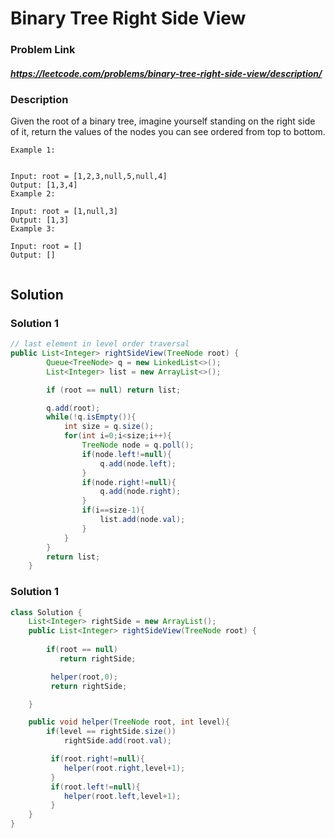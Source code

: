 
# Binary Tree Right Side View

### Problem Link 
##### https://leetcode.com/problems/binary-tree-right-side-view/description/
### Description
Given the root of a binary tree, imagine yourself standing on the right side of it, return the values of the nodes you can see ordered from top to bottom.
```
Example 1:


Input: root = [1,2,3,null,5,null,4]
Output: [1,3,4]
Example 2:

Input: root = [1,null,3]
Output: [1,3]
Example 3:

Input: root = []
Output: []
 
```

## Solution 

### Solution 1
```java
// last element in level order traversal
public List<Integer> rightSideView(TreeNode root) {
        Queue<TreeNode> q = new LinkedList<>();
        List<Integer> list = new ArrayList<>();

        if (root == null) return list;

        q.add(root);
        while(!q.isEmpty()){
            int size = q.size();
            for(int i=0;i<size;i++){
                TreeNode node = q.poll();
                if(node.left!=null){
                    q.add(node.left);
                }
                if(node.right!=null){
                    q.add(node.right);
                }
                if(i==size-1){
                    list.add(node.val);
                }
            }
        }
        return list;   
    }
```

### Solution 1
```java
class Solution {
    List<Integer> rightSide = new ArrayList();
    public List<Integer> rightSideView(TreeNode root) {
        
        if(root == null)
           return rightSide;

         helper(root,0);
         return rightSide;  

    }

    public void helper(TreeNode root, int level){
        if(level == rightSide.size())
            rightSide.add(root.val);

         if(root.right!=null){
            helper(root.right,level+1);
         }
         if(root.left!=null){
            helper(root.left,level+1);
         }   
    }
}

```